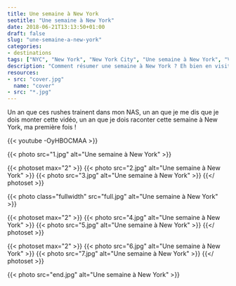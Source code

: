 ```yaml
---
title: Une semaine à New York
seotitle: "Une semaine à New York"
date: 2018-06-21T13:13:50+01:00
draft: false
slug: "une-semaine-a-new-york"
categories:
- destinations
tags: ["NYC", "New York", "New York City", "Une semaine à New York", "Voyage", "Vidéo", "Tourisme"]
description: "Comment résumer une semaine à New York ? Eh bien en visitant quelques classiques pour s'imprégner de la culture New Yorkaise, voici le résultat en vidéo !"
resources:
- src: "cover.jpg"
  name: "cover"
- src: "*.jpg"
---
```


Un an que ces rushes trainent dans mon NAS, un an que je me dis que je dois monter cette vidéo, un an que je dois raconter cette semaine à New York, ma première fois !

<div>{{< youtube -OyHBOCMAA >}}</div>

{{< photo src="1.jpg" alt="Une semaine à New York" >}}

{{< photoset max="2" >}}
  {{< photo src="2.jpg" alt="Une semaine à New York" >}}
  {{< photo src="3.jpg" alt="Une semaine à New York" >}}
{{</ photoset >}}

{{< photo class="fullwidth" src="full.jpg" alt="Une semaine à New York" >}}

{{< photoset max="2" >}}
  {{< photo src="4.jpg" alt="Une semaine à New York" >}}
  {{< photo src="5.jpg" alt="Une semaine à New York" >}}
{{</ photoset >}}

{{< photoset max="2" >}}
  {{< photo src="6.jpg" alt="Une semaine à New York" >}}
  {{< photo src="7.jpg" alt="Une semaine à New York" >}}
{{</ photoset >}}

{{< photo src="end.jpg" alt="Une semaine à New York" >}}
